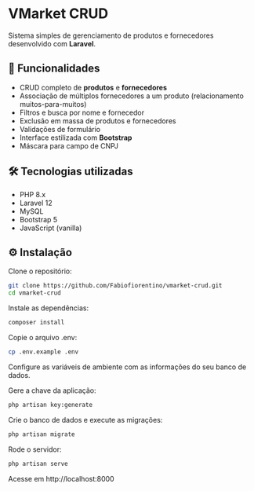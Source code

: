 
# VMarket CRUD

Sistema simples de gerenciamento de produtos e fornecedores desenvolvido com **Laravel**.

## 🔧 Funcionalidades

- CRUD completo de **produtos** e **fornecedores**
- Associação de múltiplos fornecedores a um produto (relacionamento muitos-para-muitos)
- Filtros e busca por nome e fornecedor
- Exclusão em massa de produtos e fornecedores
- Validações de formulário
- Interface estilizada com **Bootstrap**
- Máscara para campo de CNPJ

## 🛠️ Tecnologias utilizadas

- PHP 8.x
- Laravel 12
- MySQL
- Bootstrap 5
- JavaScript (vanilla)

## ⚙️ Instalação

Clone o repositório:

```bash
git clone https://github.com/Fabiofiorentino/vmarket-crud.git
cd vmarket-crud
````

Instale as dependências:

```bash
composer install
```
Copie o arquivo .env:

```bash
cp .env.example .env
```

Configure as variáveis de ambiente com as informações do seu banco de dados.

Gere a chave da aplicação:
```bash
php artisan key:generate
```

Crie o banco de dados e execute as migrações:
```bash
php artisan migrate
```

Rode o servidor:
```bash
php artisan serve
```

Acesse em http://localhost:8000

